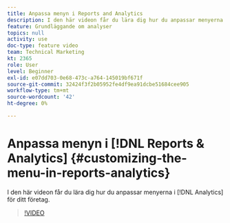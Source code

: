 ```yaml
---
title: Anpassa menyn i Reports and Analytics
description: I den här videon får du lära dig hur du anpassar menyerna i Analytics för ditt företag.
feature: Grundläggande om analyser
topics: null
activity: use
doc-type: feature video
team: Technical Marketing
kt: 2365
role: User
level: Beginner
exl-id: e07dd703-0e68-473c-a764-145019bf671f
source-git-commit: 32424f3f2b05952fe4df9ea91dcbe51684cee905
workflow-type: tm+mt
source-wordcount: '42'
ht-degree: 0%

---
```


# Anpassa menyn i [!DNL Reports & Analytics] {#customizing-the-menu-in-reports-analytics}

I den här videon får du lära dig hur du anpassar menyerna i [!DNL Analytics] för ditt företag.

>[!VIDEO](https://video.tv.adobe.com/v/25457/?quality=12)
